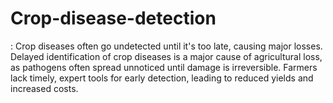 # Crop-disease-detection
: Crop diseases often go undetected until it's too late, causing major losses. Delayed identification of crop diseases is a major cause of agricultural loss, as pathogens often spread unnoticed until damage is irreversible. Farmers lack timely, expert tools for early detection, leading to reduced yields and increased costs.
